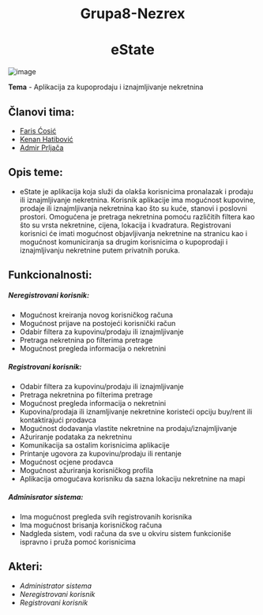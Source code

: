<h1 align="center">Grupa8-Nezrex</h1>
<h1 align="center">eState</h1>

![image](https://user-images.githubusercontent.com/72890975/111215550-89b70a00-85d3-11eb-8f20-596533d1595c.png)



**Tema** - Aplikacija za kupoprodaju i iznajmljivanje nekretnina

## Članovi tima: 
* [Faris Ćosić](https://github.com/fcosic1)
* [Kenan Hatibović](https://github.com/khatibovic)
* [Admir Prljača](https://github.com/aprljaca1)

## Opis teme:
- eState je aplikacija koja služi da olakša korisnicima pronalazak i prodaju ili iznajmljivanje nekretnina. Korisnik aplikacije ima mogućnost kupovine, prodaje ili iznajmljivanja nekretnina kao što su kuće, stanovi i poslovni prostori. Omogućena je pretraga nekretnina pomoću različitih filtera kao što su vrsta nekretnine, cijena, lokacija i kvadratura. 
Registrovani korisnici će imati mogućnost objavljivanja nekretnine na stranicu kao i mogućnost komuniciranja sa drugim korisnicima o kupoprodaji i iznajmljivanju nekretnine putem privatnih poruka. 

## Funkcionalnosti: 

##### Neregistrovani korisnik:
- Mogućnost kreiranja novog korisničkog računa
- Mogućnost prijave na postojeći korisnički račun
- Odabir filtera za kupovinu/prodaju ili iznajmljivanje
- Pretraga nekretnina po filterima pretrage
- Mogućnost pregleda informacija o nekretnini

##### Registrovani korisnik:
- Odabir filtera za kupovinu/prodaju ili iznajmljivanje
- Pretraga nekretnina po filterima pretrage
- Mogućnost pregleda informacija o nekretnini
- Kupovina/prodaja ili iznamljivanje nekretnine koristeći opciju buy/rent ili kontaktirajući prodavca
- Mogućnost dodavanja vlastite nekretnine na prodaju/iznajmljivanje
- Ažuriranje podataka za nekretninu
- Komunikacija sa ostalim korisnicima aplikacije
- Printanje ugovora za kupovinu/prodaju ili rentanje
- Mogućnost ocjene prodavca
- Mogućnost ažuriranja korisničkog profila
- Aplikacija omogućava korisniku da sazna lokaciju nekretnine na mapi

##### Adminisrator sistema: 
- Ima mogućnost pregleda svih registrovanih korisnika
- Ima mogućnost brisanja korisničkog računa
- Nadgleda sistem, vodi računa da sve u okviru sistem funkcioniše ispravno i pruža pomoć korisnicima

## Akteri:
- *Administrator sistema*
- *Neregistrovani korisnik*
- *Registrovani korisnik*
